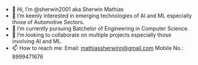 - 👋 Hi, I’m @sherwin2001 aka Sherwin Mathias
- 👀 I’m keenly interested in emerging technologies of AI and ML especially those of Automotive Sectors.
- 🌱 I’m currently pursuing Batchelor of Engineering in Computer Science.
- 💞️ I’m looking to collaborate on multiple projects especially those involving AI and ML.
- 📫 How to reach me:
      Email: mathiassherwinn@gmail.com
      Mobile No.: 8999471676

